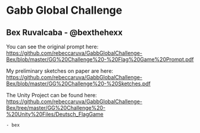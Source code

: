 # Gabb Global Challenge 
## Bex Ruvalcaba - @bexthehexx

 You can see the original prompt here: https://github.com/rebeccaruva/GabbGlobalChallenge-Bex/blob/master/GG%20Challenge%20-%20Flag%20Game%20Prompt.pdf
 
 My preliminary sketches on paper are here: https://github.com/rebeccaruva/GabbGlobalChallenge-Bex/blob/master/GG%20Challenge%20-%20Sketches.pdf
 
 The Unity Project can be found here: https://github.com/rebeccaruva/GabbGlobalChallenge-Bex/tree/master/GG%20Challenge%20-%20Unity%20Files/Deutsch_FlagGame
 
    - bex
